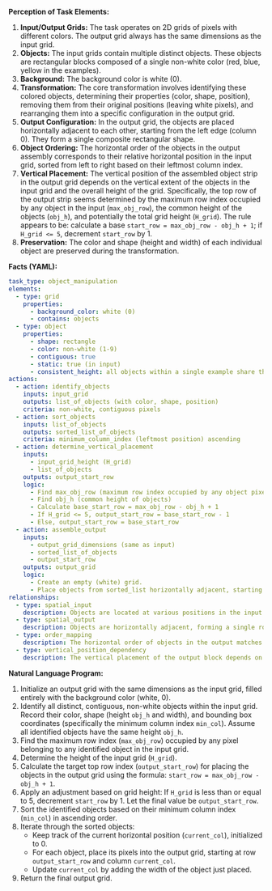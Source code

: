 **Perception of Task Elements:**

1.  **Input/Output Grids:** The task operates on 2D grids of pixels with different colors. The output grid always has the same dimensions as the input grid.
2.  **Objects:** The input grids contain multiple distinct objects. These objects are rectangular blocks composed of a single non-white color (red, blue, yellow in the examples).
3.  **Background:** The background color is white (0).
4.  **Transformation:** The core transformation involves identifying these colored objects, determining their properties (color, shape, position), removing them from their original positions (leaving white pixels), and rearranging them into a specific configuration in the output grid.
5.  **Output Configuration:** In the output grid, the objects are placed horizontally adjacent to each other, starting from the left edge (column 0). They form a single composite rectangular shape.
6.  **Object Ordering:** The horizontal order of the objects in the output assembly corresponds to their relative horizontal position in the input grid, sorted from left to right based on their leftmost column index.
7.  **Vertical Placement:** The vertical position of the assembled object strip in the output grid depends on the vertical extent of the objects in the input grid and the overall height of the grid. Specifically, the top row of the output strip seems determined by the maximum row index occupied by any object in the input (`max_obj_row`), the common height of the objects (`obj_h`), and potentially the total grid height (`H_grid`). The rule appears to be: calculate a base `start_row = max_obj_row - obj_h + 1`; if `H_grid <= 5`, decrement `start_row` by 1.
8.  **Preservation:** The color and shape (height and width) of each individual object are preserved during the transformation.

**Facts (YAML):**


```yaml
task_type: object_manipulation
elements:
  - type: grid
    properties:
      - background_color: white (0)
      - contains: objects
  - type: object
    properties:
      - shape: rectangle
      - color: non-white (1-9)
      - contiguous: true
      - static: true (in input)
      - consistent_height: all objects within a single example share the same height
actions:
  - action: identify_objects
    inputs: input_grid
    outputs: list_of_objects (with color, shape, position)
    criteria: non-white, contiguous pixels
  - action: sort_objects
    inputs: list_of_objects
    outputs: sorted_list_of_objects
    criteria: minimum_column_index (leftmost position) ascending
  - action: determine_vertical_placement
    inputs:
      - input_grid_height (H_grid)
      - list_of_objects
    outputs: output_start_row
    logic:
      - Find max_obj_row (maximum row index occupied by any object pixel)
      - Find obj_h (common height of objects)
      - Calculate base_start_row = max_obj_row - obj_h + 1
      - If H_grid <= 5, output_start_row = base_start_row - 1
      - Else, output_start_row = base_start_row
  - action: assemble_output
    inputs:
      - output_grid_dimensions (same as input)
      - sorted_list_of_objects
      - output_start_row
    outputs: output_grid
    logic:
      - Create an empty (white) grid.
      - Place objects from sorted_list horizontally adjacent, starting at (output_start_row, 0).
relationships:
  - type: spatial_input
    description: Objects are located at various positions in the input grid.
  - type: spatial_output
    description: Objects are horizontally adjacent, forming a single row block, starting at column 0.
  - type: order_mapping
    description: The horizontal order of objects in the output matches the left-to-right order of objects in the input (based on min column index).
  - type: vertical_position_dependency
    description: The vertical placement of the output block depends on the maximum row index of input objects, object height, and potentially grid height.
```


**Natural Language Program:**

1.  Initialize an output grid with the same dimensions as the input grid, filled entirely with the background color (white, 0).
2.  Identify all distinct, contiguous, non-white objects within the input grid. Record their color, shape (height `obj_h` and width), and bounding box coordinates (specifically the minimum column index `min_col`). Assume all identified objects have the same height `obj_h`.
3.  Find the maximum row index (`max_obj_row`) occupied by any pixel belonging to any identified object in the input grid.
4.  Determine the height of the input grid (`H_grid`).
5.  Calculate the target top row index (`output_start_row`) for placing the objects in the output grid using the formula: `start_row = max_obj_row - obj_h + 1`.
6.  Apply an adjustment based on grid height: If `H_grid` is less than or equal to 5, decrement `start_row` by 1. Let the final value be `output_start_row`.
7.  Sort the identified objects based on their minimum column index (`min_col`) in ascending order.
8.  Iterate through the sorted objects:
    *   Keep track of the current horizontal position (`current_col`), initialized to 0.
    *   For each object, place its pixels into the output grid, starting at row `output_start_row` and column `current_col`.
    *   Update `current_col` by adding the width of the object just placed.
9.  Return the final output grid.